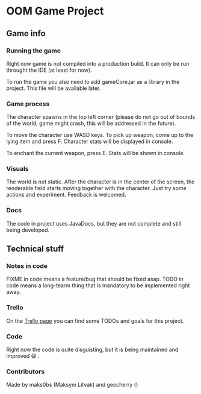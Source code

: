 <div>
    <h1> OOM Game Project </h1>
    <h2> Game info </h2>
    <h3> Running the game </h3>
    <p> Right now game is not compiled into a production build. It can only be run throught the IDE (at least for now). </p>
    <p> To run the game you also need to add gameCore.jar as a library in the project. This file will be available later.</p>
    <h3> Game process </h3>
    <p> The character spawns in the top left corner (please do not go out of bounds of the world, game might crash, this will be addressed in the future). </p>
    <p> To move the character use WASD keys. To pick up weapon, come up to the lying item and press F. Character stats will be displayed in console. </p>
    <p> To enchant the current weapon, press E. Stats will be shown in console. </p>
    <h3> Visuals </h3>
    <p> The world is not static. After the character is in the center of the screen, the renderable field starts moving together with the character. Just try some actions and experiment. Feedback is welcomed. </p>
    <h3> Docs </h3>
    <p> The code in project uses JavaDocs, but they are not complete and still being developed. </p>
    <h2> Technical stuff </h2>
    <h3> Notes in code </h3>
    <p> FIXME in code means a feature/bug that should be fixed asap. TODO in code means a long-tearm thing that is mandatory to be implemented right away. </p>
    <h3> Trello </h3>
    <p> On the <a href="https://trello.com/b/22xnvvc5/oomgameproject">Trello page</a> you can find some TODOs and goals for this project.</p>
    <h3> Code </h3>
    <p> Right now the code is quite disguisting, but it is being maintained and improved &#x1F604 .</p>
    <h3> Contributors </h3>
    <p> Made by maks0bs (Maksym Litvak) and geocherry ()</p>
</div>
